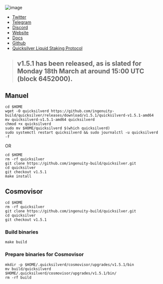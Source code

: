 


![image](https://github.com/Core-Node-Team/Testnet-TR/assets/91562185/0d7cf06e-61ae-41ba-a430-77170de2b1e4)


* [Twitter](https://twitter.com/quicksilverzone)
* [Telegram](https://t.me/quicksilverzone)
* [Discord](https://discord.gg/DBg2Vr3x)
* [Website](https://quicksilver.zone/)
* [Docs](https://docs.quicksilver.zone/)
* [Github](https://github.com/ingenuity-build/)
* [Quicksilver Liquid Staking Protocol](https://app.quicksilver.zone/)

>## v1.5.1 has been released, as is slated for Monday 18th March at around 15:00 UTC (block 6452000).

## Manuel
```
cd $HOME
wget -O quicksilverd https://github.com/ingenuity-build/quicksilver/releases/download/v1.5.1/quicksilverd-v1.5.1-amd64
mv quicksilverd-v1.5.1-amd64 quicksilverd
chmod +x quicksilverd
sudo mv $HOME/quicksilverd $(which quicksilverd)
sudo systemctl restart quicksilverd && sudo journalctl -u quicksilverd -f
```
OR
```
cd $HOME
rm -rf quicksilver
git clone https://github.com/ingenuity-build/quicksilver.git
cd quicksilver
git checkout v1.5.1
make install
```
## Cosmovisor
```
cd $HOME
rm -rf quicksilver
git clone https://github.com/ingenuity-build/quicksilver.git
cd quicksilver
git checkout v1.5.1
```
### Build binaries
```
make build
```
### Prepare binaries for Cosmovisor
```
mkdir -p $HOME/.quicksilverd/cosmovisor/upgrades/v1.5.1/bin
mv build/quicksilverd $HOME/.quicksilverd/cosmovisor/upgrades/v1.5.1/bin/
rm -rf build
```
